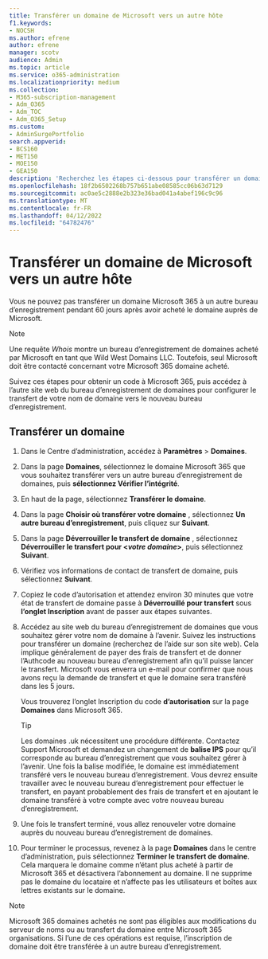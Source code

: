 ```yaml
---
title: Transférer un domaine de Microsoft vers un autre hôte
f1.keywords:
- NOCSH
ms.author: efrene
author: efrene
manager: scotv
audience: Admin
ms.topic: article
ms.service: o365-administration
ms.localizationpriority: medium
ms.collection:
- M365-subscription-management
- Adm_O365
- Adm_TOC
- Adm_O365_Setup
ms.custom:
- AdminSurgePortfolio
search.appverid:
- BCS160
- MET150
- MOE150
- GEA150
description: 'Recherchez les étapes ci-dessous pour transférer un domaine de Microsoft vers un autre bureau d’enregistrement. '
ms.openlocfilehash: 18f2b6502268b757b651abe08585cc06b63d7129
ms.sourcegitcommit: ac0ae5c2888e2b323e36bad041a4abef196c9c96
ms.translationtype: MT
ms.contentlocale: fr-FR
ms.lasthandoff: 04/12/2022
ms.locfileid: "64782476"
---
```

# <a name="transfer-a-domain-from-microsoft-to-another-host"></a>Transférer un domaine de Microsoft vers un autre hôte

Vous ne pouvez pas transférer un domaine Microsoft 365 à un autre bureau d’enregistrement pendant 60 jours après avoir acheté le domaine auprès de Microsoft.

> [!NOTE]
> Une requête _Whois_ montre un bureau d’enregistrement de domaines acheté par Microsoft en tant que Wild West Domains LLC. Toutefois, seul Microsoft doit être contacté concernant votre Microsoft 365 domaine acheté.

Suivez ces étapes pour obtenir un code à Microsoft 365, puis accédez à l’autre site web du bureau d’enregistrement de domaines pour configurer le transfert de votre nom de domaine vers le nouveau bureau d’enregistrement.

## <a name="transfer-a-domain"></a>Transférer un domaine

1. Dans le Centre d’administration, accédez à **Paramètres** \> **Domaines**.

2. Dans la page **Domaines**, sélectionnez le domaine Microsoft 365 que vous souhaitez transférer vers un autre bureau d’enregistrement de domaines, puis **sélectionnez Vérifier l’intégrité**.

3. En haut de la page, sélectionnez **Transférer le domaine**.

4. Dans la page **Choisir où transférer votre domaine** , sélectionnez **Un autre bureau d’enregistrement**, puis cliquez sur **Suivant**.

5. Dans la page **Déverrouiller le transfert de domaine** , sélectionnez **Déverrouiller le transfert pour <_votre domaine_>**, puis sélectionnez **Suivant**.

6. Vérifiez vos informations de contact de transfert de domaine, puis sélectionnez **Suivant**.

7. Copiez le code d’autorisation et attendez environ 30 minutes que votre état de transfert de domaine passe à **Déverrouillé pour transfert** sous **l’onglet Inscription** avant de passer aux étapes suivantes.

8. Accédez au site web du bureau d’enregistrement de domaines que vous souhaitez gérer votre nom de domaine à l’avenir. Suivez les instructions pour transférer un domaine (recherchez de l’aide sur son site web). Cela implique généralement de payer des frais de transfert et de donner l’Authcode au nouveau bureau d’enregistrement afin qu’il puisse lancer le transfert. Microsoft vous enverra un e-mail pour confirmer que nous avons reçu la demande de transfert et que le domaine sera transféré dans les 5 jours.

    Vous trouverez l’onglet Inscription du code **d’autorisation** sur la page **Domaines** dans Microsoft 365.

    > [!TIP]
    > Les domaines .uk nécessitent une procédure différente. Contactez Support Microsoft et demandez un changement de **balise IPS** pour qu’il corresponde au bureau d’enregistrement que vous souhaitez gérer à l’avenir. Une fois la balise modifiée, le domaine est immédiatement transféré vers le nouveau bureau d’enregistrement. Vous devrez ensuite travailler avec le nouveau bureau d’enregistrement pour effectuer le transfert, en payant probablement des frais de transfert et en ajoutant le domaine transféré à votre compte avec votre nouveau bureau d’enregistrement.

9. Une fois le transfert terminé, vous allez renouveler votre domaine auprès du nouveau bureau d’enregistrement de domaines.

10. Pour terminer le processus, revenez à la page **Domaines** dans le centre d’administration, puis sélectionnez **Terminer le transfert de domaine**. Cela marquera le domaine comme n’étant plus acheté à partir de Microsoft 365 et désactivera l’abonnement au domaine. Il ne supprime pas le domaine du locataire et n’affecte pas les utilisateurs et boîtes aux lettres existants sur le domaine.

> [!NOTE]
> Microsoft 365 domaines achetés ne sont pas éligibles aux modifications du serveur de noms ou au transfert du domaine entre Microsoft 365 organisations. Si l’une de ces opérations est requise, l’inscription de domaine doit être transférée à un autre bureau d’enregistrement.

